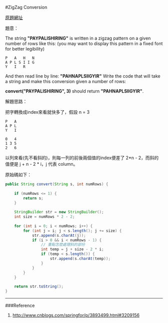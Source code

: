 #ZigZag Conversion

[原題網址](https://leetcode.com/problems/zigzag-conversion/)

題意：

The string **"PAYPALISHIRING"** is written in a zigzag pattern on a given number of rows like this: (you may want to display this pattern in a fixed font for better legibility)

```plain
P   A   H   N
A P L S I I G
Y   I   R
```

And then read line by line: **"PAHNAPLSIIGYIR"**
Write the code that will take a string and make this conversion given a number of rows:

**convert("PAYPALISHIRING", 3)** should return **"PAHNAPLSIIGYIR"**.

解題思路：

把字轉換成index來看就快多了，假設 n = 3

``` plain
P   A
A P L
Y   I
```
```
0   4
1 3 5
2   6
```
以列來看(先不看斜的)，則每一列的前後兩個值的index便差了 2*n - 2，而斜的值便是 j + n - 2 * i，j 代表 column。

原始碼如下：

```java
public String convert(String s, int numRows) {
        
    if (numRows <= 1) {
        return s;
    }
    
    StringBuilder str = new StringBuilder();
    int size = numRows * 2 - 2;
    
    for (int i = 0; i < numRows; i++) {
        for (int j = i; j < s.length(); j += size) {
            str.append(s.charAt(j));
            if (i > 0 && i < numRows - 1) {
                // 重點怎麼處理斜的部份
                int temp = j + size - 2 * i;
                if (temp < s.length()) {
                    str.append(s.charAt(temp));
                }
            }
        }
    }
    
    return str.toString();
}
```
---
###Reference
1. http://www.cnblogs.com/springfor/p/3893499.html#3209156